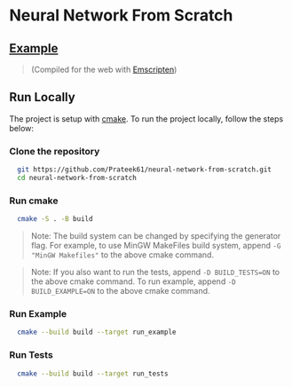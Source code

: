 # Neural Network From Scratch

## [Example](https://prateek61.github.io/neural-network-from-scratch/) 
> (Compiled for the web with [Emscripten](https://emscripten.org/))

## Run Locally
<!-- Say project is setup with cmake and give link -->
The project is setup with [cmake](https://cmake.org/). To run the project locally, follow the steps below:

### Clone the repository

```bash
  git https://github.com/Prateek61/neural-network-from-scratch.git
  cd neural-network-from-scratch
```

### Run cmake
```bash
  cmake -S . -B build
```
> Note: The build system can be changed by specifying the generator flag. For example, to use MinGW MakeFiles build system, append `-G "MinGW Makefiles"` to the above cmake command.

> Note: If you also want to run the tests, append `-D BUILD_TESTS=ON` to the above cmake command. To run example, append `-D BUILD_EXAMPLE=ON` to the above cmake command.

### Run Example
```bash
  cmake --build build --target run_example
```

### Run Tests
```bash
  cmake --build build --target run_tests
```
